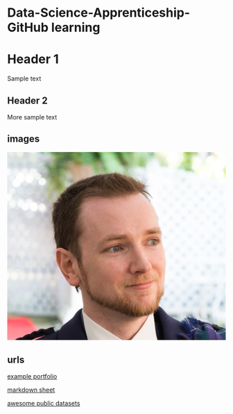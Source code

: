 # Data-Science-Apprenticeship-GitHub learning

# Header 1

Sample text

## Header 2

More sample text

## images
![histogram](assets/me.jpg)

## urls
[example portfolio](https://github.com/ShawhinT/example-portfolio/tree/main)

[markdown sheet](https://www.markdownguide.org/cheat-sheet/)

[awesome public datasets](https://github.com/awesomedata/awesome-public-datasets?tab=readme-ov-file)
